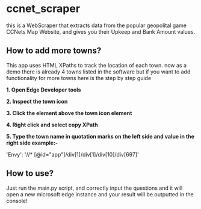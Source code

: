 # ccnet_scraper
this is a WebScraper that extracts data from the popular geopolital game CCNets Map Website, and gives you their Upkeep and Bank Amount values.

## How to add more towns?
This app uses HTML XPaths to track the location of each town. now as a demo there is already 4 towns listed in the software but if you want to add functionality for more towns here is the step by step guide

**1. Open Edge Developer tools**

**2. Inspect the town icon**

**3. Click the element above the town icon element**

**4. Right click and select copy XPath**

**5. Type the town name in quotation marks on the left side and value in the right side example:-**

'Envy': '//* [@id="app"]/div[1]/div[1]/div[10]/div[697]'

## How to use?
Just run the main.py script, and correctly input the questions and it will open a new microsoft edge instance and your result will be outputted in the console!
